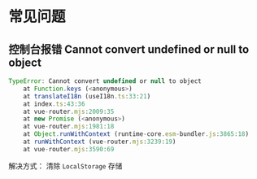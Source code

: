 # 常见问题

## 控制台报错 Cannot convert undefined or null to object

```js
TypeError: Cannot convert undefined or null to object
    at Function.keys (<anonymous>)
    at translateI18n (useI18n.ts:33:21)
    at index.ts:43:36
    at vue-router.mjs:2009:35
    at new Promise (<anonymous>)
    at vue-router.mjs:1981:18
    at Object.runWithContext (runtime-core.esm-bundler.js:3865:18)
    at runWithContext (vue-router.mjs:3239:19)
    at vue-router.mjs:3590:69
```

解决方式：
清除 `LocalStorage` 存储
